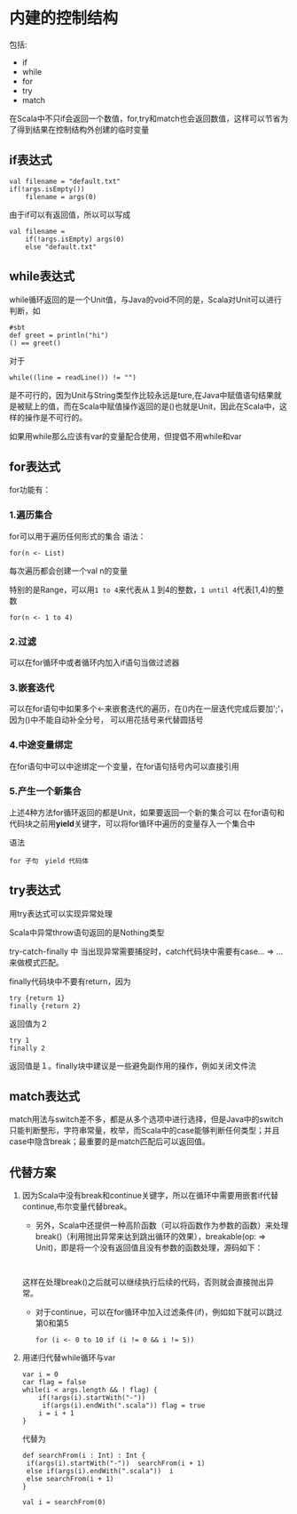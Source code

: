 # 内建的控制结构
包括:

- if
- while
- for
- try
- match

在Scala中不只if会返回一个数值，for,try和match也会返回数值，这样可以节省为了得到结果在控制结构外创建的临时变量

## if表达式
```
val filename = "default.txt"
if(!args.isEmpty())
    filename = args(0)
```
由于if可以有返回值，所以可以写成
```
val filename = 
    if(!args.isEmpty) args(0) 
    else "default.txt"
```

## while表达式
while循环返回的是一个Unit值，与Java的void不同的是，Scala对Unit可以进行判断，如
```
#sbt
def greet = println("hi")
() == greet()
```
对于
```
while((line = readLine()) != "")
```
是不可行的，因为Unit与String类型作比较永远是ture,在Java中赋值语句结果就是被赋上的值，而在Scala中赋值操作返回的是()也就是Unit，因此在Scala中，这样的操作是不可行的。

如果用while那么应该有var的变量配合使用，但提倡不用while和var
## for表达式
for功能有：
### 1.遍历集合
for可以用于遍历任何形式的集合
语法：
```
for(n <- List)
```
每次遍历都会创建一个val n的变量

特别的是Range，可以用`1 to 4`来代表从１到4的整数，`1 until 4`代表[1,4)的整数
```
for(n <- 1 to 4)
```
### 2.过滤
可以在for循环中或者循环内加入if语句当做过滤器

### 3.嵌套迭代
可以在for语句中如果多个<-来嵌套迭代的遍历，在()内在一层迭代完成后要加';'，因为()中不能自动补全分号，
可以用花括号来代替圆括号

### 4.中途变量绑定
在for语句中可以中途绑定一个变量，在for语句括号内可以直接引用

### 5.产生一个新集合
上述4种方法for循环返回的都是Unit，如果要返回一个新的集合可以
在for语句和代码块之前用**yield**关键字，可以将for循环中遍历的变量存入一个集合中

语法
```
for 子句　yield 代码体
```

## try表达式
用try表达式可以实现异常处理

Scala中异常throw语句返回的是Nothing类型

try-catch-finally 中 当出现异常需要捕捉时，catch代码块中需要有case... => ...来做模式匹配。

finally代码块中不要有return，因为
```
try {return 1}
finally {return 2} 
```
返回值为２
```
try 1
finally 2
```
返回值是１。finally块中建议是一些避免副作用的操作，例如关闭文件流

## match表达式
match用法与switch差不多，都是从多个选项中进行选择，但是Java中的switch只能判断整形，字符串常量，枚举，而Scala中的case能够判断任何类型；并且case中隐含break；最重要的是match匹配后可以返回值。

## 代替方案

1. 因为Scala中没有break和continue关键字，所以在循环中需要用嵌套if代替continue,布尔变量代替break。

   - 另外，Scala中还提供一种高阶函数（可以将函数作为参数的函数）来处理break()（利用抛出异常来达到跳出循环的效果），breakable(op: => Unit)，即是将一个没有返回值且没有参数的函数处理，源码如下：

   ```
   	
   ```

   ​	这样在处理break()之后就可以继续执行后续的代码，否则就会直接抛出异常。

   - 对于continue，可以在for循环中加入过滤条件(if)，例如如下就可以跳过第0和第5

     ```
     for (i <- 0 to 10 if (i != 0 && i != 5))
     ```

     

2. 用递归代替while循环与var

   ```
   var i = 0
   car flag = false
   while(i < args.length && ! flag) {
       if(!args(i).startWith("-"))
       	if(args(i).endWith(".scala")) flag = true
       i = i + 1
   }
   ```

   代替为

   ```
   def searchFrom(i : Int) : Int {
   	if(args(i).startWith("-"))	searchFrom(i + 1)
   	else if(args(i).endWith(".scala"))	i
   	else searchFrom(i + 1)
   }
   
   val i = searchFrom(0)
   ```
